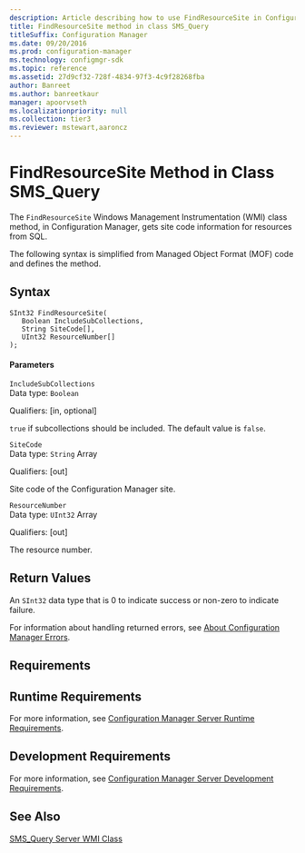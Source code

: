 ```yaml
---
description: Article describing how to use FindResourceSite in Configuration Manager to get site code information for resources from SQL.
title: FindResourceSite method in class SMS_Query
titleSuffix: Configuration Manager
ms.date: 09/20/2016
ms.prod: configuration-manager
ms.technology: configmgr-sdk
ms.topic: reference
ms.assetid: 27d9cf32-728f-4834-97f3-4c9f28268fba
author: Banreet
ms.author: banreetkaur
manager: apoorvseth
ms.localizationpriority: null
ms.collection: tier3
ms.reviewer: mstewart,aaroncz 
---
```

# FindResourceSite Method in Class SMS_Query
The `FindResourceSite` Windows Management Instrumentation (WMI) class method, in Configuration Manager, gets site code information for resources from SQL.  

 The following syntax is simplified from Managed Object Format (MOF) code and defines the method.  

## Syntax  

```  
SInt32 FindResourceSite(  
   Boolean IncludeSubCollections,  
   String SiteCode[],  
   UInt32 ResourceNumber[]  
);  
```  

#### Parameters  
 `IncludeSubCollections`  
 Data type: `Boolean`  

 Qualifiers: [in, optional]  

 `true` if subcollections should be included. The default value is `false`.   

 `SiteCode`  
 Data type: `String` Array  

 Qualifiers: [out]  

 Site code of the Configuration Manager site.   

 `ResourceNumber`  
 Data type: `UInt32` Array  

 Qualifiers: [out]  

 The resource number.

## Return Values  
 An `SInt32` data type that is 0 to indicate success or non-zero to indicate failure.  

 For information about handling returned errors, see [About Configuration Manager Errors](../../../../../develop/core/understand/about-configuration-manager-errors.md).  

## Requirements  

## Runtime Requirements  
 For more information, see [Configuration Manager Server Runtime Requirements](../../../../../develop/core/reqs/server-runtime-requirements.md).  

## Development Requirements  
 For more information, see [Configuration Manager Server Development Requirements](../../../../../develop/core/reqs/server-development-requirements.md).  

## See Also  
 [SMS_Query Server WMI Class](../../../../../develop/reference/core/clients/manage/sms_query-server-wmi-class.md)
